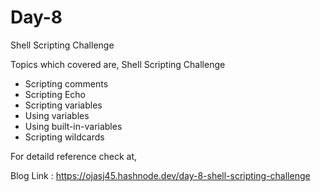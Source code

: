 
# Day-8

Shell Scripting Challenge

Topics which covered are,
Shell Scripting Challenge
- Scripting comments
- Scripting Echo
- Scripting variables
- Using variables
- Using built-in-variables
- Scripting wildcards


For detaild reference check at,

Blog Link : https://ojasj45.hashnode.dev/day-8-shell-scripting-challenge
